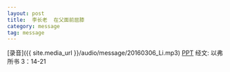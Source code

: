 ```yaml
---
layout: post
title:  李长老  在父面前屈膝
category: message
tag: message
---
```


[录音]({{ site.media_url }}/audio/message/20160306_Li.mp3)  [PPT](http://1drv.ms/1TLfJR0) 经文: 以弗所书 3：14-21
